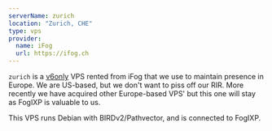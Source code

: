 ```yaml
---
serverName: zurich
location: "Zurich, CHE"
type: vps
provider:
  name: iFog
  url: https://ifog.ch
---
```


`zurich` is a [v6only](https://v6only.ch/en/vps-europe) VPS rented from iFog that we use to maintain presence in Europe. We are US-based, but we don't want to piss off our RIR. More recently we have acquired other Europe-based VPS' but this one will stay as FogIXP is valuable to us.

This VPS runs Debian with BIRDv2/Pathvector, and is connected to FogIXP.
